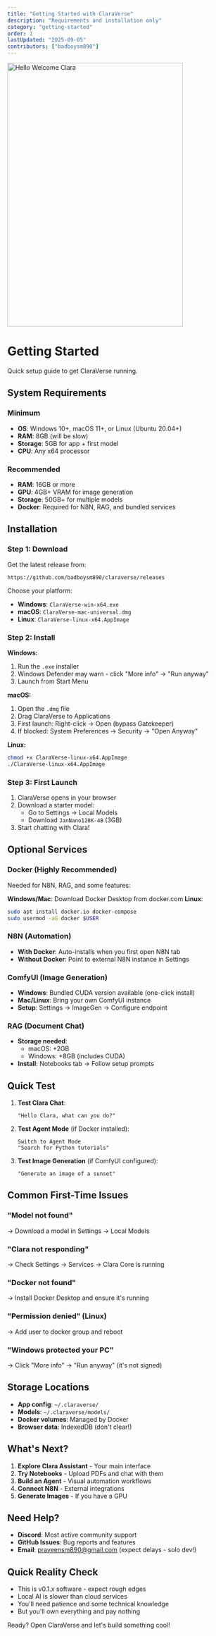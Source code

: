 ```yaml
---
title: "Getting Started with ClaraVerse"
description: "Requirements and installation only"
category: "getting-started"
order: 1
lastUpdated: "2025-09-05"
contributors: ["badboysm890"]
---
```



<img width="399" height="599" alt="Hello Welcome Clara" src="https://raw.githubusercontent.com/badboysm890/ClaraVerse/main/public/mascot/Hi_Welcome_Clara.png" />

# Getting Started

Quick setup guide to get ClaraVerse running.

## System Requirements

### Minimum
- **OS**: Windows 10+, macOS 11+, or Linux (Ubuntu 20.04+)
- **RAM**: 8GB (will be slow)
- **Storage**: 5GB for app + first model
- **CPU**: Any x64 processor

### Recommended
- **RAM**: 16GB or more
- **GPU**: 4GB+ VRAM for image generation
- **Storage**: 50GB+ for multiple models
- **Docker**: Required for N8N, RAG, and bundled services

## Installation

### Step 1: Download
Get the latest release from:
```
https://github.com/badboysm890/claraverse/releases
```

Choose your platform:
- **Windows**: `ClaraVerse-win-x64.exe`
- **macOS**: `ClaraVerse-mac-universal.dmg`  
- **Linux**: `ClaraVerse-linux-x64.AppImage`

### Step 2: Install

**Windows:**
1. Run the `.exe` installer
2. Windows Defender may warn - click "More info" → "Run anyway"
3. Launch from Start Menu

**macOS:**
1. Open the `.dmg` file
2. Drag ClaraVerse to Applications
3. First launch: Right-click → Open (bypass Gatekeeper)
4. If blocked: System Preferences → Security → "Open Anyway"

**Linux:**
```bash
chmod +x ClaraVerse-linux-x64.AppImage
./ClaraVerse-linux-x64.AppImage
```

### Step 3: First Launch
1. ClaraVerse opens in your browser
2. Download a starter model:
   - Go to Settings → Local Models
   - Download `JanNano128K-4B` (3GB)
3. Start chatting with Clara!

## Optional Services

### Docker (Highly Recommended)
Needed for N8N, RAG, and some features:

**Windows/Mac**: Download Docker Desktop from docker.com
**Linux**: 
```bash
sudo apt install docker.io docker-compose
sudo usermod -aG docker $USER
```

### N8N (Automation)
- **With Docker**: Auto-installs when you first open N8N tab
- **Without Docker**: Point to external N8N instance in Settings

### ComfyUI (Image Generation)
- **Windows**: Bundled CUDA version available (one-click install)
- **Mac/Linux**: Bring your own ComfyUI instance
- **Setup**: Settings → ImageGen → Configure endpoint

### RAG (Document Chat)
- **Storage needed**: 
  - macOS: +2GB
  - Windows: +8GB (includes CUDA)
- **Install**: Notebooks tab → Follow setup prompts

## Quick Test

1. **Test Clara Chat**:
   ```
   "Hello Clara, what can you do?"
   ```

2. **Test Agent Mode** (if Docker installed):
   ```
   Switch to Agent Mode
   "Search for Python tutorials"
   ```

3. **Test Image Generation** (if ComfyUI configured):
   ```
   "Generate an image of a sunset"
   ```

## Common First-Time Issues

### "Model not found"
→ Download a model in Settings → Local Models

### "Clara not responding"
→ Check Settings → Services → Clara Core is running

### "Docker not found"
→ Install Docker Desktop and ensure it's running

### "Permission denied" (Linux)
→ Add user to docker group and reboot

### "Windows protected your PC"
→ Click "More info" → "Run anyway" (it's not signed)

## Storage Locations

- **App config**: `~/.claraverse/`
- **Models**: `~/.claraverse/models/`
- **Docker volumes**: Managed by Docker
- **Browser data**: IndexedDB (don't clear!)

## What's Next?

1. **Explore Clara Assistant** - Your main interface
2. **Try Notebooks** - Upload PDFs and chat with them
3. **Build an Agent** - Visual automation workflows
4. **Connect N8N** - External integrations
5. **Generate Images** - If you have a GPU

## Need Help?

- **Discord**: Most active community support
- **GitHub Issues**: Bug reports and features
- **Email**: praveensm890@gmail.com (expect delays - solo dev!)

## Quick Reality Check

- This is v0.1.x software - expect rough edges
- Local AI is slower than cloud services
- You'll need patience and some technical knowledge
- But you'll own everything and pay nothing

Ready? Open ClaraVerse and let's build something cool!